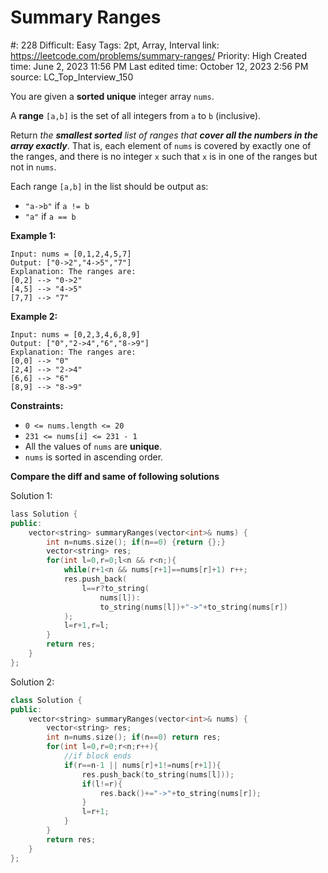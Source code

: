 # Summary Ranges

#: 228
Difficult: Easy
Tags: 2pt, Array, Interval
link: https://leetcode.com/problems/summary-ranges/
Priority: High
Created time: June 2, 2023 11:56 PM
Last edited time: October 12, 2023 2:56 PM
source: LC_Top_Interview_150

You are given a **sorted unique** integer array `nums`.

A **range** `[a,b]` is the set of all integers from `a` to `b` (inclusive).

Return *the **smallest sorted** list of ranges that **cover all the numbers in the array exactly***. That is, each element of `nums` is covered by exactly one of the ranges, and there is no integer `x` such that `x` is in one of the ranges but not in `nums`.

Each range `[a,b]` in the list should be output as:

- `"a->b"` if `a != b`
- `"a"` if `a == b`

**Example 1:**

```
Input: nums = [0,1,2,4,5,7]
Output: ["0->2","4->5","7"]
Explanation: The ranges are:
[0,2] --> "0->2"
[4,5] --> "4->5"
[7,7] --> "7"

```

**Example 2:**

```
Input: nums = [0,2,3,4,6,8,9]
Output: ["0","2->4","6","8->9"]
Explanation: The ranges are:
[0,0] --> "0"
[2,4] --> "2->4"
[6,6] --> "6"
[8,9] --> "8->9"

```

**Constraints:**

- `0 <= nums.length <= 20`
- `231 <= nums[i] <= 231 - 1`
- All the values of `nums` are **unique**.
- `nums` is sorted in ascending order.

**Compare the diff and same of following solutions**

Solution 1: 

```cpp
lass Solution {
public:
    vector<string> summaryRanges(vector<int>& nums) {
        int n=nums.size(); if(n==0) {return {};}
        vector<string> res;
        for(int l=0,r=0;l<n && r<n;){
            while(r+1<n && nums[r+1]==nums[r]+1) r++;
            res.push_back(
                l==r?to_string(
                    nums[l]): 
                    to_string(nums[l])+"->"+to_string(nums[r])
            );
            l=r+1,r=l;
        }
        return res;
    }
};
```

Solution 2:

```cpp
class Solution {
public:
    vector<string> summaryRanges(vector<int>& nums) {
        vector<string> res;
        int n=nums.size(); if(n==0) return res;
        for(int l=0,r=0;r<n;r++){
            //if block ends
            if(r==n-1 || nums[r]+1!=nums[r+1]){
                res.push_back(to_string(nums[l]));
                if(l!=r){
                    res.back()+="->"+to_string(nums[r]);
                }
                l=r+1;
            }
        }
        return res;
    }
};
```